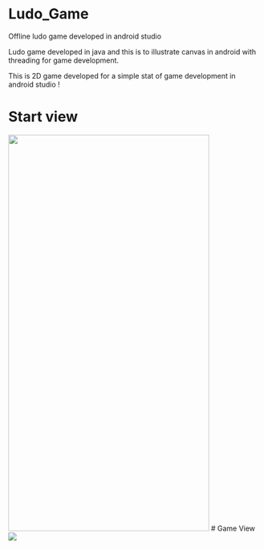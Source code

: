 # Ludo_Game

Offline ludo game developed in android studio

Ludo game developed in java and this is to illustrate canvas in android with threading for game development.

This is 2D game developed for a simple stat of game development in android studio !

# Start view
<img src="https://github.com/sudhanshuGt/ludo_game/blob/master/app/src/main/res/drawable/ludostart.jpg" width="400" height="790">
# Game View
<img src="https://github.com/sudhanshuGt/ludo_game/blob/master/app/src/main/res/drawable/ludoactivity.jpg">


